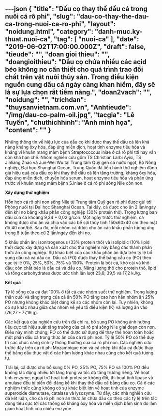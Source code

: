 ---json
{
    "title": "Dầu cọ thay thế dầu cá trong nuôi cá rô phi",
    "slug": "dau-co-thay-the-dau-ca-trong-nuoi-ca-ro-phi",
    "layout": "noidung.html",
    "category": "danh-muc.ky-thuat.nuoi-ca",
    "tag": [
        "nuoi-ca"
    ],
    "date": "2019-06-02T17:00:00.000Z",
    "draft": false,
    "tieude": "",
    "doan gioi thieu": "",
    "doangioithieu": "Dầu cọ chứa nhiều các acid béo không no cần thiết cho quá trình trao đổi chất trên vật nuôi thủy sản. Trong điều kiện nguồn cung dầu cá ngày càng khan hiếm, đây sẽ là sự lựa chọn rất tiềm năng.",
    "doan2vach": "",
    "noidung": "",
    "trichdan": "thuysanvietnam.com.vn",
    "Anhtieude": "/img/dau-co-palm-oil.jpg",
    "tacgia": "Lê Tuyến",
    "chuthichhinh": "Ảnh minh họa",
    "__content__": ""
}
---
<p>Những th&ocirc;ng tin về hiệu lực của dầu cọ khi được thay thế dầu c&aacute; l&ecirc;n khả năng kh&aacute;ng &ocirc;xy h&oacute;a, đ&aacute;p ứng miễn dịch, hoạt t&iacute;nh enzyme ti&ecirc;u h&oacute;a v&agrave; kh&aacute;ng vi khuẩn mang mầm bệnh Streptococcus iniae ở c&aacute; r&ocirc; phi tới nay vẫn c&ograve;n kh&aacute; hạn chế. Nh&oacute;m nghi&ecirc;n cứu gồm TS Christian Larbi Ayisi, TS Jinliang Zhao v&agrave; Jun-Wei Wu tại Trung t&acirc;m Quỹ gen c&aacute; nước ngọt, Bộ N&ocirc;ng nghiệp, Đại học Shanghai Ocean, Trung Quốc đ&atilde; tiến h&agrave;nh thử nghiệm đ&aacute;nh gi&aacute; hiệu quả của dầu cọ khi thay thế dầu c&aacute; l&ecirc;n tăng trưởng, kh&aacute;ng &ocirc;xy h&oacute;a, đ&aacute;p ứng miễn dịch, chuyển h&oacute;a serum, hoạt enzyme ti&ecirc;u h&oacute;a v&agrave; phản ứng trước vi khuẩn mang mầm bệnh S.iniae ở c&aacute; r&ocirc; phi s&ocirc;ng Nile c&ograve;n non.</p>

<p><strong>X&acirc;y dựng thử nghiệm</strong></p>

<p>Hỗn hợp c&aacute; r&ocirc; phi non s&ocirc;ng Nile từ Trung t&acirc;m Quỹ gen r&ocirc; phi được gửi tới Ph&ograve;ng nu&ocirc;i tại Đại học Shanghai Ocean. Tại đ&acirc;y, c&aacute; được cho ăn 2 lần/ng&agrave;y đến khi no bằng khẩu phần c&ocirc;ng nghiệp (30% protein th&ocirc;). Trọng lượng ban đầu của c&aacute; khoảng 9,34 + 0,02 g/con. Một ng&agrave;y trước thử nghiệm, c&aacute; kh&ocirc;ng được cho ăn v&agrave; chia v&agrave;o c&aacute;c bể sợi thủy tinh 150x60x40 cm theo mật độ 40 con/bể. Sau đ&oacute;, mỗi nh&oacute;m c&aacute; được cho ăn c&aacute;c khẩu phần tương ứng trong 8 tuần theo cữ 2 lần/ng&agrave;y đến khi no.</p>

<p>5 khẩu phần ăn; isonitrogenous (33% protein th&ocirc;) v&agrave; isolipidic (10% lipid th&ocirc;) được x&acirc;y dựng v&agrave; sản xuất cho thử nghiệm n&agrave;y bằng c&aacute;c th&agrave;nh phần thức ăn c&ocirc;ng nghiệp. Sự kh&aacute;c biệt của c&aacute;c khẩu phần ăn dựa tr&ecirc;n tỷ lệ bổ sung dầu c&aacute; v&agrave; dầu cọ. Dầu c&aacute; (FO) được thay thế bằng cầu cọ (FO) theo c&aacute;c tỷ lệ 0%, 25%, 50%, 75% v&agrave; 100%. Protein l&agrave; bột c&aacute;, kh&ocirc; cải v&agrave; kh&ocirc; đậu; c&ograve;n chất b&eacute;o l&agrave; dầu c&aacute; v&agrave; dầu cọ. Năng lượng th&ocirc; cho protein th&ocirc;, lipid v&agrave; tổng carbohydrates được ước t&iacute;nh lần lượt 23,6; 39,5 v&agrave; 17,2 kJ/g.</p>

<p><strong>Kết quả</strong></p>

<p>Tỷ lệ sống của c&aacute; đạt 100% ở tất cả c&aacute;c nh&oacute;m suốt thử nghiệm. Trọng lượng th&acirc;n cuối v&agrave; tăng trọng của c&aacute; ăn 50% PO tăng cao hơn hẳn nh&oacute;m ăn 25% PO nhưng kh&ocirc;ng kh&aacute;c biệt đ&aacute;ng kể so c&aacute;c nh&oacute;m c&ograve;n lại. Tuy nhi&ecirc;n, kh&ocirc;ng c&oacute; sự kh&aacute;c nhau giữa c&aacute;c nh&oacute;m về yếu tố điều kiện (K) v&agrave; lượng ăn v&agrave;o (76,27 - 77,19 g).</p>

<p>C&aacute;c kết quả của nghi&ecirc;n cứu tr&ecirc;n đ&atilde; chỉ ra, bổ sung PO kh&ocirc;ng ảnh hưởng ti&ecirc;u cực tới hiệu suất tăng trưởng của c&aacute; r&ocirc; phi s&ocirc;ng Nile giai đoạn c&ograve;n non. Điều n&agrave;y minh chứng, PO c&oacute; thể được sử dụng để thay thế ho&agrave;n to&agrave;n hoặc một phần dầu c&aacute; trong thức ăn của c&aacute; r&ocirc; phi non. Tỷ lệ 50% PO c&oacute; thể duy tr&igrave; c&aacute;c chức năng sinh l&yacute; th&ocirc;ng thường của c&aacute; r&ocirc; phi non. C&aacute;c nghi&ecirc;n cứu trước đ&acirc;y tr&ecirc;n c&aacute; r&ocirc; phi Mozambique non v&agrave; c&aacute; ch&eacute;p khi dầu c&aacute; được thay thế bằng dầu thực vật ở c&aacute;c h&agrave;m lượng kh&aacute;c nhau cũng cho kết quả tương tự.</p>

<p>Tr&aacute;i lại, c&aacute; được cho bổ sung 0% PO, 25% PO, 75% PO v&agrave; 100% PO đều kh&ocirc;ng t&aacute;c động nhiều tới tăng trọng v&agrave; tốc độ tăng trưởng ri&ecirc;ng. Về hoạt t&iacute;nh enzyme, ngoại trừ hoạt t&iacute;nh protease kh&ocirc;ng đổi, th&igrave; hoạt t&iacute;nh lipase v&agrave; amulase đều bị biến đổi đ&aacute;ng kể khi thay thế dầu c&aacute; bằng dầu cọ. C&aacute; ở c&aacute;c nghiệm thức cũng kh&ocirc;ng c&oacute; sự kh&aacute;c biệt lớn về hoạt t&iacute;nh của enzyme superoxide dismutase, catalase v&agrave; lysozyme. Từ đ&acirc;y, c&aacute;c nh&agrave; nghi&ecirc;n cứu đ&atilde; kết luận, cho c&aacute; r&ocirc; phi non ăn thức ăn chứa dầu cọ theo c&aacute;c tỷ lệ tr&ecirc;n t&aacute;c động ti&ecirc;u cực tới c&aacute;c th&ocirc;ng số kh&aacute;ng &ocirc;xy h&oacute;a v&agrave; miễn dịch bẩm sinh do l&agrave;m giảm hoạt t&iacute;nh của nhiều enzyme.</p>
